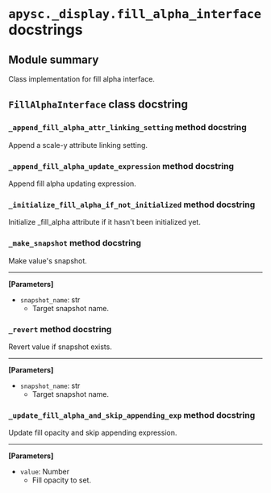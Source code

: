 # `apysc._display.fill_alpha_interface` docstrings

## Module summary

Class implementation for fill alpha interface.

## `FillAlphaInterface` class docstring

### `_append_fill_alpha_attr_linking_setting` method docstring

Append a scale-y attribute linking setting.

### `_append_fill_alpha_update_expression` method docstring

Append fill alpha updating expression.

### `_initialize_fill_alpha_if_not_initialized` method docstring

Initialize _fill_alpha attribute if it hasn't been initialized yet.

### `_make_snapshot` method docstring

Make value's snapshot.<hr>

**[Parameters]**

- `snapshot_name`: str
  - Target snapshot name.

### `_revert` method docstring

Revert value if snapshot exists.<hr>

**[Parameters]**

- `snapshot_name`: str
  - Target snapshot name.

### `_update_fill_alpha_and_skip_appending_exp` method docstring

Update fill opacity and skip appending expression.<hr>

**[Parameters]**

- `value`: Number
  - Fill opacity to set.